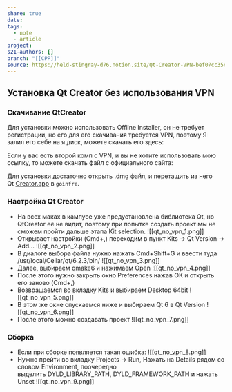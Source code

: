 ```yaml
---
share: true
date: 
tags:
  - note
  - article
project: 
s21-authors: []
branch: "[[CPP]]"
source: https://held-stingray-d76.notion.site/Qt-Creator-VPN-bef07cc35c8946dfae0b78f566f23085?pvs=25
---
```


## Установка Qt Creator без использования VPN
### Скачивание QtCreator
Для установки можно использовать Offline Installer, он не требует регистрации, но его для его скачивания требуется VPN, поэтому Я залил его себе на я.диск, можете скачать его здесь:

Если у вас есть второй комп с VPN, и вы не хотите использовать мою ссылку, то можете скачать файл с официального сайта:

Для установки достаточно открыть .dmg файл, и перетащить из него Qt [Creator.app](http://creator.app/) в `goinfre`.

### Настройка Qt Creator
- На всех маках в кампусе уже предустановлена библиотека Qt, но QtCreator её не видит, поэтому при попытке создать проект мы не сможем пройти дальше этапа Kit selection.
![[qt_no_vpn_1.png]]
- Открывает настройки (Cmd+,) переходим в пункт Kits → Qt Version → Add...
![[qt_no_vpn_2.png]]
- В диалоге выбора файла нужно нажать Cmd+Shift+G и ввести туда /usr/local/Cellar/qt/6.2.3/bin/
![[qt_no_vpn_3.png]]
- Далее, выбираем qmake6 и нажимаем Open
![[qt_no_vpn_4.png]]
- После этого нужно закрыть окно Preferences нажав OK и открыть его заново (Cmd+,)
- Возвращаемся во вкладку Kits и выбираем Desktop 64bit
![[qt_no_vpn_5.png]]
- В этом же окне спускаемся ниже и выбираем Qt 6 в Qt Version
![[qt_no_vpn_6.png]]
- После этого можно создавать проект
![[qt_no_vpn_7.png]]

### Сборка

- Если при сборке появляется такая ошибка:
![[qt_no_vpn_8.png]]
- Нужно прейти во вкладку Projects → Run, Нажать на Details рядом со словом Environment, поочередно выделить DYLD\_LIBRARY\_PATH, DYLD\_FRAMEWORK\_PATH и нажать Unset
![[qt_no_vpn_9.png]]
